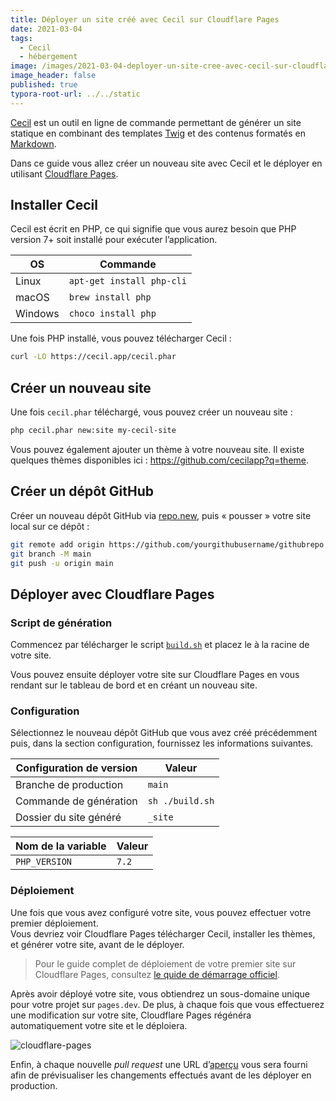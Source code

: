 ```yaml
---
title: Déployer un site créé avec Cecil sur Cloudflare Pages
date: 2021-03-04
tags:
  - Cecil
  - hébergement
image: /images/2021-03-04-deployer-un-site-cree-avec-cecil-sur-cloudflare-pages/twitter-shared-link-18.png
image_header: false
published: true
typora-root-url: ../../static
---
```


[Cecil](https://cecil.app/) est un outil en ligne de commande permettant de générer un site statique en combinant des templates [Twig](https://twig.symfony.com) et des contenus formatés en [Markdown](https://daringfireball.net/projects/markdown/).

Dans ce guide vous allez créer un nouveau site avec Cecil et le déployer en utilisant [Cloudflare Pages](https://pages.cloudflare.com).
<!-- break -->

## Installer Cecil

Cecil est écrit en PHP, ce qui signifie que vous aurez besoin que PHP version 7+ soit installé pour exécuter l’application.

| OS      | Commande                  |
| ------- | ------------------------- |
| Linux   | `apt-get install php-cli` |
| macOS   | `brew install php`        |
| Windows | `choco install php`       |

Une fois PHP installé, vous pouvez télécharger Cecil :

```bash
curl -LO https://cecil.app/cecil.phar
```

## Créer un nouveau site

Une fois `cecil.phar` téléchargé, vous pouvez créer un nouveau site :

```bash
php cecil.phar new:site my-cecil-site
```

Vous pouvez également ajouter un thème à votre nouveau site. Il existe quelques thèmes disponibles ici : https://github.com/cecilapp?q=theme.

## Créer un dépôt GitHub

Créer un nouveau dépôt GitHub via [repo.new](https://repo.new), puis « pousser » votre site local sur ce dépôt :

```bash
git remote add origin https://github.com/yourgithubusername/githubrepo
git branch -M main
git push -u origin main
```

## Déployer avec Cloudflare Pages

### Script de génération

Commencez par télécharger le script [`build.sh`](https://gist.githubusercontent.com/Narno/6b2aa9e6b25581c96435e9296efe0c0e/raw/build.sh) et placez le à la racine de votre site.

Vous pouvez ensuite déployer votre site sur Cloudflare Pages en vous rendant sur le tableau de bord et en créant un nouveau site.

### Configuration

Sélectionnez le nouveau dépôt GitHub que vous avez créé précédemment puis, dans la section configuration, fournissez les informations suivantes.

| Configuration de version | Valeur |
| ----------------------- | ------- |
| Branche de production   | `main`  |
| Commande de génération  | `sh ./build.sh` |
| Dossier du site généré | `_site` |

| Nom de la variable | Valeur |
| ------------------ | ------ |
| `PHP_VERSION`      | `7.2`  |

### Déploiement

Une fois que vous avez configuré votre site, vous pouvez effectuer votre premier déploiement.  
Vous devriez voir Cloudflare Pages télécharger Cecil, installer les thèmes, et générer votre site, avant de le déployer.

> Pour le guide complet de déploiement de votre premier site sur Cloudflare Pages, consultez [le quide de démarrage officiel](https://developers.cloudflare.com/pages/getting-started).

Après avoir déployé votre site, vous obtiendrez un sous-domaine unique pour votre projet sur `pages.dev`. De plus, à chaque fois que vous effectuerez une modification sur votre site, Cloudflare Pages régénéra automatiquement votre site et le déploiera.

![cloudflare-pages](/images/2021-03-04-deployer-un-site-cree-avec-cecil-sur-cloudflare-pages/cloudflare-pages.png)

Enfin, à chaque nouvelle *pull request* une URL d’[aperçu](https://developers.cloudflare.com/pages/platform/preview-deployments) vous sera fourni afin de prévisualiser les changements effectués avant de les déployer en production.
